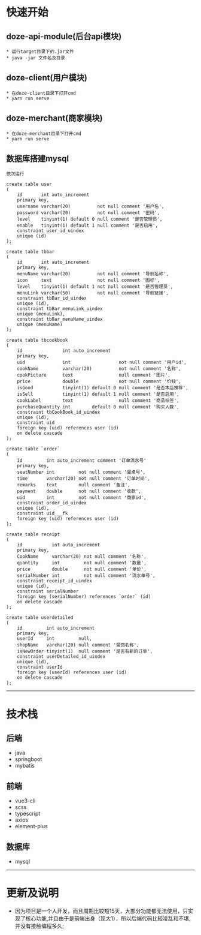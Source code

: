 # 快速开始
## doze-api-module(后台api模块)
    * 运行target目录下的.jar文件
    * java -jar 文件名及目录
## doze-client(用户模块)
    * 在doze-client目录下打开cmd
    * yarn run serve
## doze-merchant(商家模块)
    * 在doze-merchant目录下打开cmd
    * yarn run serve
## 数据库搭建mysql
    依次运行
    
    create table user
    (
        id       int auto_increment
        primary key,
        username varchar(20)          not null comment '用户名',
        password varchar(20)          not null comment '密码',
        level    tinyint(1) default 0 null comment '是否管理员',
        enable   tinyint(1) default 1 null comment '是否启用',
        constraint user_id_uindex
        unique (id)
    );

    create table tbbar
    (
        id       int auto_increment
        primary key,
        menuName varchar(20)          not null comment '导航名称',
        icon     text                 not null comment '图标',
        level    tinyint(1) default 1 not null comment '是否管理员',
        menuLink varchar(50)          not null comment '导航链接',
        constraint tbBar_id_uindex
        unique (id),
        constraint tbBar_menuLink_uindex
        unique (menuLink),
        constraint tbBar_menuName_uindex
        unique (menuName)
    );

    create table tbcookbook
    (
        id               int auto_increment
        primary key,
        uid              int                  not null comment '用户id',
        cookName         varchar(20)          not null comment '名称',
        cookPicture      text                 null comment '图片',
        price            double               not null comment '价钱',
        isGood           tinyint(1) default 0 null comment '是否本店推荐',
        isSell           tinyint(1) default 1 null comment '是否启用',
        cookLabel        text                 null comment '商品标签',
        purchaseQuantity int        default 0 null comment '购买人数',
        constraint tbCookBook_id_uindex
        unique (id),
        constraint uid
        foreign key (uid) references user (id)
        on delete cascade
    );

    create table `order`
    (
        id         int auto_increment comment '订单流水号'
        primary key,
        seatNumber int         not null comment '餐桌号',
        time       varchar(20) not null comment '订单时间',
        remarks    text        null comment '备注',
        payment    double      not null comment '收款',
        uid        int         not null comment '商家id',
        constraint order_id_uindex
        unique (id),
        constraint uid___fk
        foreign key (uid) references user (id)
    );

    create table receipt
    (
        id           int auto_increment
        primary key,
        CookName     varchar(20) not null comment '名称',
        quantity     int         not null comment '数量',
        price        double      not null comment '单价',
        serialNumber int         not null comment '流水单号',
        constraint receipt_id_uindex
        unique (id),
        constraint serialNumber
        foreign key (serialNumber) references `order` (id)
        on delete cascade
    );

    create table userdetailed
    (
        id         int auto_increment
        primary key,
        userId     int         null,
        shopName   varchar(20) null comment '餐馆名称',
        isNewOrder tinyint(1)  null comment '是否有新的订单',
        constraint userDetailed_id_uindex
        unique (id),
        constraint userId
        foreign key (userId) references user (id)
        on delete cascade
    );
  
****  
# 技术栈
## 后端
* java
* springboot
* mybatis
## 前端
* vue3-cli
* scss
* typescript
* axios
* element-plus
## 数据库
* mysql

****
# 更新及说明
* 因为项目是一个人开发，而且周期比较短15天，大部分功能都无法使用，只实现了核心功能,并且由于是前端出身（现大1），所以后端代码比较凌乱和不堪,并没有接触编程多久;